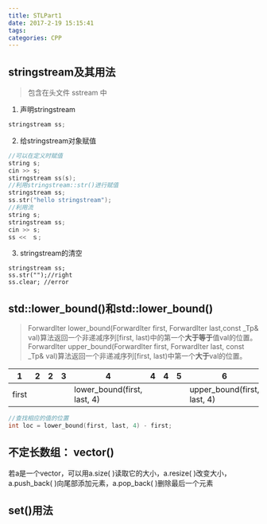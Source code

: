 ```yaml
---
title: STLPart1
date: 2017-2-19 15:15:41
tags:
categories: CPP
---
```

## stringstream及其用法
> 包含在头文件 sstream 中

1. 声明stringstream
```C++
stringstream ss;
```
2. 给stringstream对象赋值
```C++
//可以在定义时赋值
string s;
cin >> s;
stirngstream ss(s);
//利用stringstream::str()进行赋值
stringstream ss;
ss.str("hello stringstream");
//利用流
string s;
stringstream ss;
cin >> s;
ss <<　ｓ;
```
3. stringstream的清空
```
stringstream ss;
ss.str("");//right
ss.clear; //error
```

## std::lower_bound()和std::lower_bound()

>ForwardIter lower_bound(ForwardIter first, ForwardIter last,const _Tp& val)算法返回一个非递减序列[first, last)中的第一个**大于等于**值val的位置。
>ForwardIter upper_bound(ForwardIter first, ForwardIter last, const _Tp& val)算法返回一个非递减序列[first, last)中第一个**大于**val的位置。

|1 |2 | 2|3 |4 | 4|4 |5 |6 |7 |9 |9|10|&nbsp;|
|--|--|--|--|--|--|--|--|--|--|--|--|--|--|
|first|&nbsp;|&nbsp;|&nbsp;|lower_bound(first, last, 4)|&nbsp;|&nbsp;|&nbsp;|upper_bound(first, last, 4)|&nbsp;|&nbsp;|&nbsp;|&nbsp;|last|

```C++
//查找相应的值的位置
int loc = lower_bound(first, last, 4) - first;
```
## 不定长数组： vector()

若a是一个vector，可以用a.size( )读取它的大小，a.resize( )改变大小，a.push_back( )向尾部添加元素，a.pop_back( )删除最后一个元素

## set()用法

